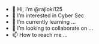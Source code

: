 - 👋 Hi, I’m @rajloki125
- 👀 I’m interested in Cyber Sec
- 🌱 I’m currently learning ...
- 💞️ I’m looking to collaborate on ...
- 📫 How to reach me ...

<!---
rajloki125/rajloki125 is a ✨ special ✨ repository because its `README.md` (this file) appears on your GitHub profile.
You can click the Preview link to take a look at your changes.
--->
